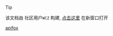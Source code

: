 > [!tip]
> 该文档由 社区用户`WCZ` 构建, [点击这里](https://owl-admin.apifox.cn/) 在新窗口打开

[apifox](https://owl-admin.apifox.cn/ ':include :type=iframe width=100% height=800px')

